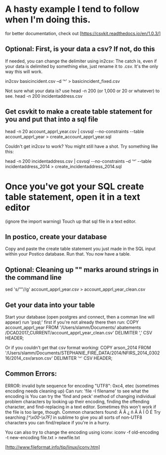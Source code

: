 # A hasty example I tend to follow when I'm doing this. 
for better documentation, check out [https://csvkit.readthedocs.io/en/1.0.3/]

## Optional: First, is your data a csv? If not, do this
If needed, you can change the delimiter using in2csv:
The catch is, even if your data is delimited by something else, just rename it to .csv. It's the only way this will work. 

in2csv basicincident.csv –d ‘^’ > basicincident_fixed.csv

Not sure what your data is? use head -n 200 (or 1,000 or 20 or whatever) to see.
head -n 200 incidentaddress.csv 

## Get csvkit to make a create table statement for you and put that into a sql file
head -n 20 account_apprl_year.csv | csvsql --no-constraints --table account_apprl_year > create_account_apprl_year.sql

Couldn't get in2csv to work? You might still have a shot. Try something like this:

head -n 200 incidentaddress.csv | csvsql --no-constraints –d ‘^’ --table incidentaddress_2014 > create_incidentaddress_2014.sql

# Once you've got your SQL create table statement, open it in a text editor
(ignore the import warning) 
Touch up that sql file in a text editor.

## In postico, create your database
Copy and paste the create table statement you just made in the SQL input within your Postico database. Run that. You now have a table. 

## Optional: Cleaning up "" marks around strings in the command line 
sed 's/\""//g' account_apprl_year.csv > account_apprl_year_clean.csv

## Get your data into your table
Start your database (open postgres and connect, then a comman line will appear)
run 'psql;' first if you're not already there
then run: 
COPY account_apprl_year FROM '/Users/slamm/Documents/ abatements /DCAD2017_CURRENT/account_apprl_year_clean.csv' DELIMITER ',' CSV HEADER;

Or if you couldn't get that csv format working: 
COPY arson_2014 FROM '/Users/slamm/Documents/STEPHANIE_FIRE_DATA/2014/NFIRS_2014_030216/2014_csv/arson.csv' DELIMITER '^' CSV HEADER;

## Common Errors:
ERROR:  invalid byte sequence for encoding "UTF8": 0xc4, etec (sometimes encoding needs cleaning up)
Can run: 'file -I filename' to see what the encoding is
You can try the 'find and peck' method of changing individual problem characters by looking up their encoding, finding the offending character, and find-replacing in a text editor. Sometimes this won't work if the file is too large, though.
Common characters found:
Ä
Â
¿
ñ
Ã
Á
Í
Õ
É
Try searching *[^\x00-\x7F]* in sublime to give you all sorts of non-UTF8 characters you can find/replace if you're in a hurry.


You can also try to change the encoding using iconv:
iconv -f old-encoding -t new-encoding file.txt > newfile.txt

[http://www.fileformat.info/tip/linux/iconv.htm]


